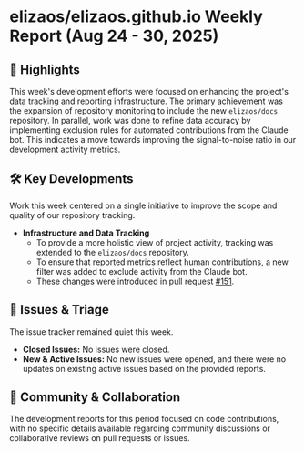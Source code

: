 # elizaos/elizaos.github.io Weekly Report (Aug 24 - 30, 2025)

## 🚀 Highlights
This week's development efforts were focused on enhancing the project's data tracking and reporting infrastructure. The primary achievement was the expansion of repository monitoring to include the new `elizaos/docs` repository. In parallel, work was done to refine data accuracy by implementing exclusion rules for automated contributions from the Claude bot. This indicates a move towards improving the signal-to-noise ratio in our development activity metrics.

## 🛠️ Key Developments
Work this week centered on a single initiative to improve the scope and quality of our repository tracking.

- **Infrastructure and Data Tracking**
  - To provide a more holistic view of project activity, tracking was extended to the `elizaos/docs` repository.
  - To ensure that reported metrics reflect human contributions, a new filter was added to exclude activity from the Claude bot.
  - These changes were introduced in pull request [#151](https://github.com/elizaos/elizaos.github.io/pull/151).

## 🐛 Issues & Triage
The issue tracker remained quiet this week.

- **Closed Issues:** No issues were closed.
- **New & Active Issues:** No new issues were opened, and there were no updates on existing active issues based on the provided reports.

## 💬 Community & Collaboration
The development reports for this period focused on code contributions, with no specific details available regarding community discussions or collaborative reviews on pull requests or issues.